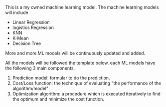 This is a my owned machine learning model.
The machine learning models will include 
* Linear Regression
* logistics Regression
* KNN
* K-Mean
* Decision Tree

More and more ML models will be continuously updated and added. 

All the models will be followed the template below.
each ML models have the following 3 main components. 
1. Prediction model: formular to do the prediction.
2. Cost/Loss function: the technique of evaluating "the performance of the algorithm/model"
3. Optimization algorithm: a procedure which is executed iteratively to find the optimum and minimize the cost function.
